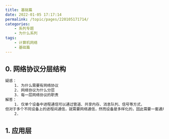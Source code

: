 ```yaml
---
title: 基础篇
date: 2022-01-05 17:17:14
permalink: /topic/pages/220105171714/
categories:
    - 系列专题
    - 为什么系列
tags:
    - 计算机网络
    - 基础篇
---
```


## 0. 网络协议分层结构

```html
疑惑：
    1. 为什么需要有网络协议
    2. 网络协议为什么分层
    3. 每一层网络协议的职责
解答：
    1. 仅单个设备中进程通信可以通过管道、共享内存、消息队列、信号等方式，
但对于多个不同设备上的进程间通信，就需要网络通信，然而设备是多样化的，因此需要一套通用的网络协议来兼容约定多设备的开发。
    2. 
```

## 1. 应用层


